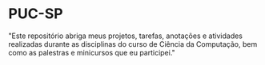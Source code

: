 # PUC-SP

"Este repositório abriga meus projetos, tarefas, anotações e atividades realizadas durante as disciplinas do curso de Ciência da Computação, bem como as palestras e minicursos que eu participei."
